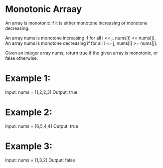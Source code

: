 # Monotonic Arraay

An array is monotonic if it is either monotone increasing or monotone decreasing.

An array nums is monotone increasing if for all i <= j, nums[i] <= nums[j]. An array nums is monotone decreasing if for all i <= j, nums[i] >= nums[j].

Given an integer array nums, return true if the given array is monotonic, or false otherwise.

 

# Example 1:

Input: nums = [1,2,2,3]
Output: true


# Example 2:

Input: nums = [6,5,4,4]
Output: true

# Example 3:

Input: nums = [1,3,2]
Output: false